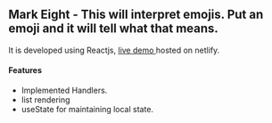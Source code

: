 ## Mark Eight - This will interpret emojis. Put an emoji and it will tell what that means.

It is developed using Reactjs, [live demo ](https://emoji-dict-neogcamp.netlify.app/) hosted on netlify.

#### Features

- Implemented Handlers.
- list rendering
- useState for maintaining local state.
